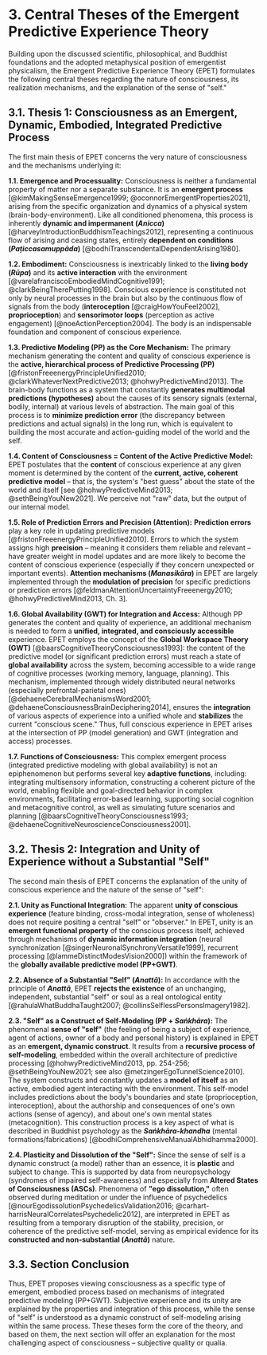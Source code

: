 # 3. Central Theses of the Emergent Predictive Experience Theory

Building upon the discussed scientific, philosophical, and Buddhist foundations and the adopted metaphysical position of emergentist physicalism, the Emergent Predictive Experience Theory (EPET) formulates the following central theses regarding the nature of consciousness, its realization mechanisms, and the explanation of the sense of "self."

## 3.1. Thesis 1: Consciousness as an Emergent, Dynamic, Embodied, Integrated Predictive Process

The first main thesis of EPET concerns the very nature of consciousness and the mechanisms underlying it:

**1.1. Emergence and Processuality:** Consciousness is neither a fundamental property of matter nor a separate substance. It is an **emergent process** [@kimMakingSenseEmergence1999; @oconnorEmergentProperties2021], arising from the specific organization and dynamics of a physical system (brain-body-environment). Like all conditioned phenomena, this process is inherently **dynamic and impermanent (*Anicca*)** [@harveyIntroductionBuddhismTeachings2012], representing a continuous flow of arising and ceasing states, entirely **dependent on conditions (*Paṭiccasamuppāda*)** [@bodhiTranscendentalDependentArising1980].

**1.2. Embodiment:** Consciousness is inextricably linked to the **living body (*Rūpa*)** and its **active interaction** with the environment [@varelafranciscoEmbodiedMindCognitive1991; @clarkBeingTherePutting1998]. Conscious experience is constituted not only by neural processes in the brain but also by the continuous flow of signals from the body (**interoception** [@craigHowYouFeel2002], **proprioception**) and **sensorimotor loops** (perception as active engagement) [@noeActionPerception2004]. The body is an indispensable foundation and component of conscious experience.

**1.3. Predictive Modeling (PP) as the Core Mechanism:** The primary mechanism generating the content and quality of conscious experience is the **active, hierarchical process of Predictive Processing (PP)** [@fristonFreeenergyPrincipleUnified2010; @clarkWhateverNextPredictive2013; @hohwyPredictiveMind2013]. The brain-body functions as a system that constantly **generates multimodal predictions (hypotheses)** about the causes of its sensory signals (external, bodily, internal) at various levels of abstraction. The main goal of this process is to **minimize prediction error** (the discrepancy between predictions and actual signals) in the long run, which is equivalent to building the most accurate and action-guiding model of the world and the self.

**1.4. Content of Consciousness = Content of the Active Predictive Model:** EPET postulates that the **content** of conscious experience at any given moment is determined by the content of the **current, active, coherent predictive model** – that is, the system's "best guess" about the state of the world and itself [see @hohwyPredictiveMind2013; @sethBeingYouNew2021]. We perceive not "raw" data, but the output of our internal model.

**1.5. Role of Prediction Errors and Precision (Attention):** **Prediction errors** play a key role in updating predictive models [@fristonFreeenergyPrincipleUnified2010]. Errors to which the system assigns high **precision** – meaning it considers them reliable and relevant – have greater weight in model updates and are more likely to become the content of conscious experience (especially if they concern unexpected or important events). **Attention mechanisms (*Manasikāra*)** in EPET are largely implemented through the **modulation of precision** for specific predictions or prediction errors [@feldmanAttentionUncertaintyFreeenergy2010; @hohwyPredictiveMind2013, Ch. 3].

**1.6. Global Availability (GWT) for Integration and Access:** Although PP generates the content and quality of experience, an additional mechanism is needed to form a **unified, integrated, and consciously accessible** experience. EPET employs the concept of the **Global Workspace Theory (GWT)** [@baarsCognitiveTheoryConsciousness1993]: the content of the predictive model (or significant prediction errors) must reach a state of **global availability** across the system, becoming accessible to a wide range of cognitive processes (working memory, language, planning). This mechanism, implemented through widely distributed neural networks (especially prefrontal-parietal ones) [@dehaeneCerebralMechanismsWord2001; @dehaeneConsciousnessBrainDeciphering2014], ensures the **integration** of various aspects of experience into a unified whole and **stabilizes** the current "conscious scene." Thus, full conscious experience in EPET arises at the intersection of PP (model generation) and GWT (integration and access) processes.

**1.7. Functions of Consciousness:** This complex emergent process (integrated predictive modeling with global availability) is not an epiphenomenon but performs several key **adaptive functions**, including: integrating multisensory information, constructing a coherent picture of the world, enabling flexible and goal-directed behavior in complex environments, facilitating error-based learning, supporting social cognition and metacognitive control, as well as simulating future scenarios and planning [@baarsCognitiveTheoryConsciousness1993; @dehaeneCognitiveNeuroscienceConsciousness2001].

## 3.2. Thesis 2: Integration and Unity of Experience without a Substantial "Self"

The second main thesis of EPET concerns the explanation of the unity of conscious experience and the nature of the sense of "self":

**2.1. Unity as Functional Integration:** The apparent **unity of conscious experience** (feature binding, cross-modal integration, sense of wholeness) does not require positing a central "self" or "observer." In EPET, unity is an **emergent functional property** of the conscious process itself, achieved through mechanisms of **dynamic information integration** (neural synchronization [@singerNeuronalSynchronyVersatile1999], recurrent processing [@lammeDistinctModesVision2000]) within the framework of the **globally available predictive model (PP+GWT)**.

**2.2. Absence of a Substantial "Self" (*Anattā*):** In accordance with the principle of ***Anattā***, EPET **rejects the existence** of an unchanging, independent, substantial "self" or soul as a real ontological entity [@rahulaWhatBuddhaTaught2007; @collinsSelflessPersonsImagery1982].

**2.3. "Self" as a Construct of Self-Modeling (PP + *Saṅkhāra*):** The phenomenal **sense of "self"** (the feeling of being a subject of experience, agent of actions, owner of a body and personal history) is explained in EPET as an **emergent, dynamic construct**. It results from a **recursive process of self-modeling**, embedded within the overall architecture of predictive processing [@hohwyPredictiveMind2013, pp. 254-256; @sethBeingYouNew2021; see also @metzingerEgoTunnelScience2010]. The system constructs and constantly updates a **model of itself** as an active, embodied agent interacting with the environment. This self-model includes predictions about the body's boundaries and state (proprioception, interoception), about the authorship and consequences of one's own actions (sense of agency), and about one's own mental states (metacognition). This construction process is a key aspect of what is described in Buddhist psychology as the ***Saṅkhāra-khandha*** (mental formations/fabrications) [@bodhiComprehensiveManualAbhidhamma2000].

**2.4. Plasticity and Dissolution of the "Self":** Since the sense of self is a dynamic construct (a model) rather than an essence, it is **plastic** and subject to change. This is supported by data from neuropsychology (syndromes of impaired self-awareness) and especially from **Altered States of Consciousness (ASCs)**. Phenomena of **"ego dissolution,"** often observed during meditation or under the influence of psychedelics [@nourEgodissolutionPsychedelicsValidation2016; @carhart-harrisNeuralCorrelatesPsychedelic2012], are interpreted in EPET as resulting from a temporary disruption of the stability, precision, or coherence of the predictive self-model, serving as empirical evidence for its **constructed and non-substantial (*Anattā*)** nature.

## 3.3. Section Conclusion

Thus, EPET proposes viewing consciousness as a specific type of emergent, embodied process based on mechanisms of integrated predictive modeling (PP+GWT). Subjective experience and its unity are explained by the properties and integration of this process, while the sense of "self" is understood as a dynamic construct of self-modeling arising within the same process. These theses form the core of the theory, and based on them, the next section will offer an explanation for the most challenging aspect of consciousness – subjective quality or qualia.
